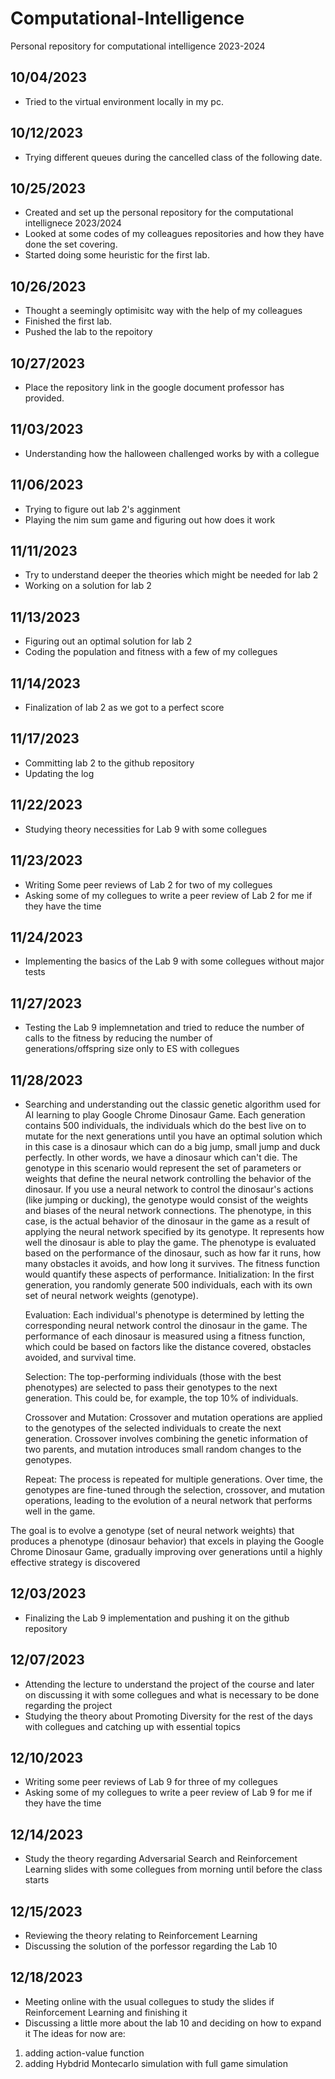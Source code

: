 # Computational-Intelligence
Personal repository for computational intelligence 2023-2024

**10/04/2023**
-
- Tried to the virtual environment locally in my pc.

**10/12/2023**
- 
- Trying different queues during the cancelled class of the following date.

**10/25/2023**
-
- Created and set up the personal repository for the computational intellignece 2023/2024
- Looked at some codes of my colleagues repositories and how they have done the set covering.
- Started doing some heuristic for the first lab.

**10/26/2023**
-
- Thought a seemingly optimisitc way with the help of my colleagues
- Finished the first lab.
- Pushed the lab to the repoitory

**10/27/2023**
-
- Place the repository link in the google document professor has provided.

**11/03/2023**
-
- Understanding how the halloween challenged works by with a collegue

**11/06/2023**
-
- Trying to figure out lab 2's agginment
- Playing the nim sum game and figuring out how does it work

**11/11/2023**
- 
- Try to understand deeper the theories which might be needed for lab 2 
- Working on a solution for lab 2 

**11/13/2023**
-
- Figuring out an optimal solution for lab 2
- Coding the population and fitness with a few of my collegues 

**11/14/2023**
-
- Finalization of lab 2 as we got to a perfect score

**11/17/2023**
--
- Committing lab 2 to the github repository
- Updating the log

**11/22/2023**
-- 
- Studying theory necessities for Lab 9 with some collegues 

**11/23/2023**
--
- Writing Some peer reviews of Lab 2 for two of my collegues 
- Asking some of my collegues to write a peer review of Lab 2 for me if they have the time

**11/24/2023**
--
- Implementing the basics of the Lab 9 with some collegues without major tests

**11/27/2023**
--
- Testing the Lab 9 implemnetation and tried to reduce the number of calls to the fitness by reducing the number of generations/offspring size only to ES with collegues

**11/28/2023**
--
- Searching and understanding out the classic genetic algorithm used for AI learning to play Google Chrome Dinosaur Game.
Each generation contains 500 individuals, the individuals which do the best live on to mutate for the next generations until you have an optimal solution which in this case is a dinosaur which can do a big jump, small jump and duck perfectly. In other words, we have a dinosaur which can't die.
The genotype in this scenario would represent the set of parameters or weights that define the neural network controlling the behavior of the dinosaur. If you use a neural network to control the dinosaur's actions (like jumping or ducking), the genotype would consist of the weights and biases of the neural network connections.
The phenotype, in this case, is the actual behavior of the dinosaur in the game as a result of applying the neural network specified by its genotype. It represents how well the dinosaur is able to play the game.
The phenotype is evaluated based on the performance of the dinosaur, such as how far it runs, how many obstacles it avoids, and how long it survives. The fitness function would quantify these aspects of performance.
    Initialization:
        In the first generation, you randomly generate 500 individuals, each with its own set of neural network weights (genotype).

    Evaluation:
        Each individual's phenotype is determined by letting the corresponding neural network control the dinosaur in the game. The performance of each dinosaur is measured using a fitness function, which could be based on factors like the distance covered, obstacles avoided, and survival time.

    Selection:
        The top-performing individuals (those with the best phenotypes) are selected to pass their genotypes to the next generation. This could be, for example, the top 10% of individuals.

    Crossover and Mutation:
        Crossover and mutation operations are applied to the genotypes of the selected individuals to create the next generation. Crossover involves combining the genetic information of two parents, and mutation introduces small random changes to the genotypes.

    Repeat:
        The process is repeated for multiple generations. Over time, the genotypes are fine-tuned through the selection, crossover, and mutation operations, leading to the evolution of a neural network that performs well in the game.

The goal is to evolve a genotype (set of neural network weights) that produces a phenotype (dinosaur behavior) that excels in playing the Google Chrome Dinosaur Game, gradually improving over generations until a highly effective strategy is discovered

**12/03/2023**
--
- Finalizing the Lab 9 implementation and pushing it on the github repository

**12/07/2023**
--
- Attending the lecture to understand the project of the course and later on discussing it with some collegues and what is necessary to be done regarding the project
- Studying the theory about Promoting Diversity for the rest of the days with collegues and catching up with essential topics

**12/10/2023**
--
- Writing some peer reviews of Lab 9 for three of my collegues 
- Asking some of my collegues to write a peer review of Lab 9 for me if they have the time

**12/14/2023**
--
- Study the theory regarding Adversarial Search and Reinforcement Learning slides with some collegues from morning until before the class starts

**12/15/2023**
--
- Reviewing the theory relating to Reinforcement Learning 
- Discussing the solution of the porfessor regarding the Lab 10

**12/18/2023**
--
- Meeting online with the usual collegues to study the slides if Reinforcement Learning and finishing it
- Discussing a little more about the lab 10 and deciding on how to expand it
The ideas for now are: 
1) adding action-value function
2) adding Hybdrid Montecarlo simulation with full game simulation

